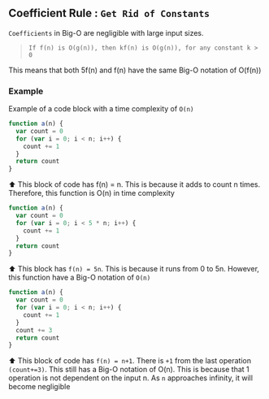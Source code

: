 ## Coefficient Rule : `Get Rid of Constants`

`Coefficients` in Big-O are negligible with large input sizes.

> `If f(n) is O(g(n)), then kf(n) is O(g(n)), for any constant k > 0`

This means that both 5f(n) and f(n) have the same Big-O notation of O(f(n))

### Example

Example of a code block with a time complexity of `O(n)`

```js
function a(n) {
  var count = 0
  for (var i = 0; i < n; i++) {
    count += 1
  }
  return count
}
```

⬆️ This block of code has f(n) = n. This is because it adds to count n times. Therefore, this function is O(n) in time complexity

```js
function a(n) {
  var count = 0
  for (var i = 0; i < 5 * n; i++) {
    count += 1
  }
  return count
}
```

⬆️ This block has `f(n) = 5n`. This is because it runs from 0 to 5n. However, this function have a Big-O notation of `O(n)`

```js
function a(n) {
  var count = 0
  for (var i = 0; i < n; i++) {
    count += 1
  }
  count += 3
  return count
}
```

⬆️ This block of code has `f(n) = n+1`. There is `+1` from the last operation `(count+=3)`. This still has a Big-O notation of O(n). This is because that 1 operation is not dependent on the input n. As `n` approaches infinity, it will become negligible
